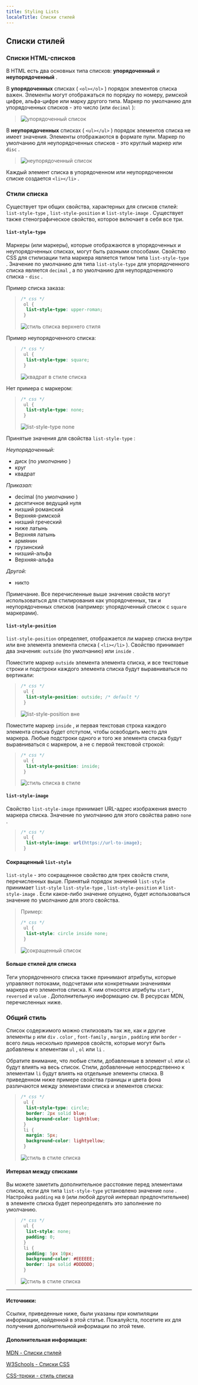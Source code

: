 ```yaml
---
title: Styling Lists
localeTitle: Списки стилей
---
```

## Списки стилей

### Списки HTML-списков

В HTML есть два основных типа списков: **упорядоченный** и **неупорядоченный** .

В **упорядоченных** списках ( `<ol></ol>` ) порядок элементов списка важен. Элементы могут отображаться по порядку по номеру, римской цифре, альфа-цифре или марку другого типа. Маркер по умолчанию для упорядоченных списков - это число (или `decimal` ):

> ![](https://github.com/kayfo23/imgs-for-fcc-guide/blob/master/ordered-list.png?raw=true "упорядоченный список")

В **неупорядоченных** списках ( `<ul></ul>` ) порядок элементов списка не имеет значения. Элементы отображаются в формате пули. Маркер по умолчанию для неупорядоченных списков - это круглый маркер или `disc` .

> ![](https://github.com/kayfo23/imgs-for-fcc-guide/blob/master/unordered-list.png?raw=true "неупорядоченный список")

Каждый элемент списка в упорядоченном или неупорядоченном списке создается `<li></li>` .

### Стили списка

Существует три общих свойства, характерных для списков стилей: `list-style-type` , `list-style-position` и `list-style-image` . Существует также стенографическое свойство, которое включает в себя все три.

#### `list-style-type`

Маркеры (или маркеры), которые отображаются в упорядоченных и неупорядоченных списках, могут быть разными способами. Свойство CSS для стилизации типа маркера является типом типа `list-style-type` . Значение по умолчанию для типа `list-style-type` для упорядоченного списка является `decimal` , а по умолчанию для неупорядоченного списка - `disc` .

Пример списка заказа:

> ```css
> /* css */ 
>  ol { 
>   list-style-type: upper-roman; 
>  } 
> 
> ```
> 
> ![](https://github.com/kayfo23/imgs-for-fcc-guide/blob/master/list-style-type-upper-roman.png?raw=true "стиль списка верхнего стиля")

Пример неупорядоченного списка:

> ```css
> /* css */ 
>  ul { 
>   list-style-type: square; 
>  } 
> 
> ```
> 
> ![](https://github.com/kayfo23/imgs-for-fcc-guide/blob/master/list-style-type-square.png?raw=true "квадрат в стиле списка")

Нет примера с маркером:

> ```css
> /* css */ 
>  ul { 
>   list-style-type: none; 
>  } 
> 
> ```
> 
> ![](https://github.com/kayfo23/imgs-for-fcc-guide/blob/master/list-style-type-none.png?raw=true "list-style-type none")

Принятые значения для свойства `list-style-type` :

_Неупорядоченный:_

*   диск (по _умолчанию_ )
*   круг
*   квадрат

_Приказал:_

*   decimal (по _умолчанию_ )
*   десятичное ведущий нуля
*   низший романский
*   Верхняя-римской
*   низший греческий
*   ниже латынь
*   Верхняя латынь
*   армянин
*   грузинский
*   низший-альфа
*   Верхняя-альфа

_Другой:_

*   никто

Примечание. Все перечисленные выше значения свойств могут использоваться для стилирования как упорядоченных, так и неупорядоченных списков (например: упорядоченный список с `square` маркерами).

#### `list-style-position`

`list-style-position` определяет, отображается ли маркер списка внутри или вне элемента элемента списка ( `<li></li>` ). Свойство принимает два значения: `outside` (по умолчанию) или `inside` .

Поместите маркер `outside` элемента элемента списка, и все текстовые строки и подстроки каждого элемента списка будут выравниваться по вертикали:

> ```css
> /* css */ 
>  ul { 
>   list-style-position: outside; /* default */ 
>  } 
> 
> ```
> 
> ![](https://github.com/kayfo23/imgs-for-fcc-guide/blob/master/list-style-position-outside.png?raw=true "list-style-position вне")

Поместите маркер `inside` , и первая текстовая строка каждого элемента списка будет отступом, чтобы освободить место для маркера. Любые подстроки одного и того же элемента списка будут выравниваться с маркером, а не с первой текстовой строкой:

> ```css
> /* css */ 
>  ul { 
>   list-style-position: inside; 
>  } 
> 
> ```
> 
> ![](https://github.com/kayfo23/imgs-for-fcc-guide/blob/master/list-style-position-inside.png?raw=true "стиль списка в стиле")

#### `list-style-image`

Свойство `list-style-image` принимает URL-адрес изображения вместо маркера списка. Значение по умолчанию для этого свойства равно `none` .

> ```css
> /* css */ 
>  ul { 
>   list-style-image: url(https://url-to-image); 
>  } 
> 
> ```

#### Сокращенный `list-style`

`list-style` - это сокращенное свойство для трех свойств стиля, перечисленных выше. Принятый порядок значений `list-style` принимает `list-style` `list-style-type` , `list-style-position` и `list-style-image` . Если какое-либо значение опущено, будет использоваться значение по умолчанию для этого свойства.

> Пример:
> 
> ```css
> /* css */ 
>  ul { 
>   list-style: circle inside none; 
>  } 
> 
> ```
> 
> ![](https://github.com/kayfo23/imgs-for-fcc-guide/blob/master/list-style-shorthand.png?raw=true "сокращенный список")

#### Больше стилей для списка

Теги упорядоченного списка также принимают атрибуты, которые управляют потоками, подсчетами или конкретными значениями маркера его элементов списка. К ним относятся атрибуты `start` , `reversed` и `value` . Дополнительную информацию см. В ресурсах MDN, перечисленных ниже.

### Общий стиль

Список содержимого можно стилизовать так же, как и другие элементы `p` или `div` . `color` , `font-family` , `margin` , `padding` или `border` - всего лишь несколько примеров свойств, которые могут быть добавлены к элементам `ul` , `ol` или `li` .

Обратите внимание, что любые стили, добавленные в элемент `ul` или `ol` будут влиять на весь список. Стили, добавленные непосредственно к элементам `li` будут влиять на отдельные элементы списка. В приведенном ниже примере свойства границы и цвета фона различаются между элементами списка и элементов списка:

> ```css
> /* css */ 
>  ul { 
>   list-style-type: circle; 
>   border: 2px solid blue; 
>   background-color: lightblue; 
>  } 
>  li { 
>   margin: 5px; 
>   background-color: lightyellow; 
>  } 
> 
> ```
> 
> ![](https://github.com/kayfo23/imgs-for-fcc-guide/blob/master/list-styles.png?raw=true "стиль в стиле списка")

#### Интервал между списками

Вы можете заметить дополнительное расстояние перед элементами списка, если для типа `list-style-type` установлено значение `none` . Настройка `padding` на `0` (или любой другой интервал предпочтительнее) в элементе списка будет переопределять это заполнение по умолчанию.

> ```css
> /* css */ 
>  ul { 
>   list-style: none; 
>   padding: 0; 
>  } 
>  li { 
>   padding: 5px 10px; 
>   background-color: #EEEEEE; 
>   border: 1px solid #DDDDDD; 
>  } 
> 
> ```
> 
> ![](https://github.com/kayfo23/imgs-for-fcc-guide/blob/master/list-style-padding.png?raw=true "стиль в стиле списка")

* * *

#### Источники:

Ссылки, приведенные ниже, были указаны при компиляции информации, найденной в этой статье. Пожалуйста, посетите их для получения дополнительной информации по этой теме.

#### Дополнительная информация:

[MDN - Списки стилей](https://developer.mozilla.org/en-US/docs/Learn/CSS/Styling_text/Styling_lists)

[W3Schools - Списки CSS](https://www.w3schools.com/css/css_list.asp)

[CSS-трюки - стиль списка](https://css-tricks.com/almanac/properties/l/list-style/)